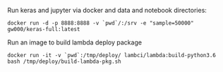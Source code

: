 
Run keras and jupyter via docker and data and notebook directories:
```
docker run -d -p 8888:8888 -v `pwd`/:/srv -e "sample=50000" gw000/keras-full:latest
```

Run an image to build lambda deploy package
```
docker run -it -v `pwd`:/tmp/deploy/ lambci/lambda:build-python3.6 bash /tmp/deploy/build-lambda-pkg.sh
```